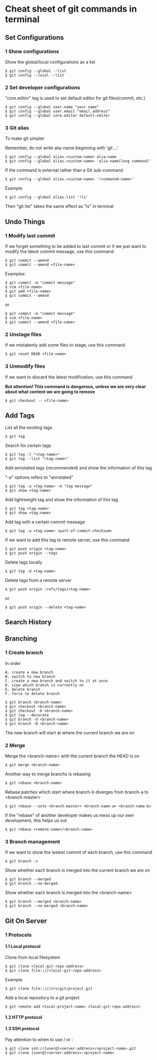 <!-- Cheat sheet of git commands in terminal -->
# Cheat sheet of git commands in terminal

## **Set Configurations**
### 1 Show configurations 
Show the global/local configurations as a list
```terminal
$ git config --global --list
$ git config --local --list
```
### 2 Set developer configurations
"core.editor" tag is used to set default editor for git files(commit, etc.)
```terminal
$ git config --global user.name "your name"
$ git config --global user.email "email address"
$ git config --global core.editor default-editor
```
### 3 Git alias
To make git simpler

Remember, do not write alia-name beginning with 'git ...'
```terminal
$ git config --global alias.<custom-name> alia-name
$ git config --global alias.<custom-name> 'alia-name(long command)'
```
If the command is external rather than a Git sub-command
```terminal
$ git config --global alias.<custom-name> '!<comannd-name>'
```
Example
```terminal
$ git config --global alias.list '!ls'
```
Then "git list" takes the same effect as "ls" in terminal

## **Undo Things**
### 1 Modify last commit
If we forget something to be added to last commit or if we just want to modify the latest commit message, use this command 
```terminal
$ git commit --amend 
$ git commit --amend <file-name>
```
Examples:
```terminal
$ git commit -m "commit message"
$ vim <file-name>
$ git add <file-name>
$ git commit --amend
```
or
```terminal
$ git commit -m "commit message"
$ vim <file-name>
$ git commit --amend <file-name>
```
### 2 Unstage files
If we mistakenly add some files to stage, use this command
```terminal
$ git reset HEAD <file-name>
```
### 3 Unmodify files
If we want to discard the latest modification, use this command

**But attention! This command is dangerous, unless we are very clear about what content we are going to remove**
```terminal
$ git checkout -- <file-name>
```

## **Add Tags**
List all the existing tags
```terminal
$ git tag
```
Search for certain tags
```terminal
$ git tag -l "<tag-name>"
$ git tag --list "<tag-name>"
```
Add annotated tags (recommended) and show the information of this tag

"-a" options refers to "annotated"
```terminal
$ git tag -a <tag-name> -m "tag message"
$ git show <tag-name>
```
Add lightweight tag and show the information of this tag
```terminal
$ git tag <tag-name>
$ git show <tag-name>
```
Add tag with a certain commit message
```terminal
$ git tag -a <tag-name> <part-of-commit-checksum>
```
If we want to add this tag to remote server, use this command
```terminal
$ git push origin <tag-name>
$ git push origin --tags
```
Delete tags locally
```terminal
$ git tag -d <tag-name>
```
Delete tags from a remote server
```terminal
$ git push origin :refs/tags/<tag-name>
```
or
```terminal
$ git push origin --delete <tag-name>
```

## **Search History**
<!-- git log -->

## **Branching**
### 1 Create branch
In order 

    A. create a new branch 
    B. switch to new branch 
    C. create a new branch and switch to it at once
    D. view which branch is currently on
    E. delete branch
    F. force to delete branch

```terminal
$ git branch <branch-name>
$ git checkout <branch-name>
$ git checkout -b <branch-name>
$ git log --decorate
$ git branch -d <branch-name>
$ git branch -D <branch-name>
```
The new branch will start at where the current branch we are on

### 2 Merge
Merge the \<branch-name\> with the current branch the HEAD is on
```terminal
$ git merge <branch-name>
```
Another way to merge branchs is rebasing
```terminal
$ git rebase <branch-name>
```
Rebase patches which start where branch-b diverges from branch-a to \<branch-master\>
```terminal
$ git rebase --onto <branch-master> <branch-name-a> <branch-name-b>
```
If the "rebase" of another developer makes us mess up our own development, this helps us out
```terminal
$ git rebase <remote-name>/<branch-name>
```


### 3 Branch management
If we want to show the lastest commit of each branch, use this command
```terminal
$ git branch -v
```
Show whether each branch is merged into the current branch we are on
```terminal
$ git branch --merged
$ git branch --no-merged
```
Show whether each branch is merged into the \<branch-name\> 
```terminal
$ git branch --merged <branch-name>
$ git branch --no-merged <branch-name>
```

## Git On Server
### 1 Protocols
#### 1.1 Local protocol
Clone from local filesystem
```terminal
$ git clone <local-git-repo-address>
$ git clone file:://<local-git-repo-address>
```
Example
```terminal
$ git clone file::///srv/git/project.git
```
Add a local repository to a git project
```terminal
$ git remote add <local-project-name> <local-git-repo-address>
```
#### 1.2 HTTP protocol
<!-- To be edited -->

#### 1.3 SSH protocol
Pay attention to when to use / or :
```terminal
$ git clone ssh://[user@]<server-address>/<project-name>.git
$ git clone [user@]<server-address>:<project-name>
```